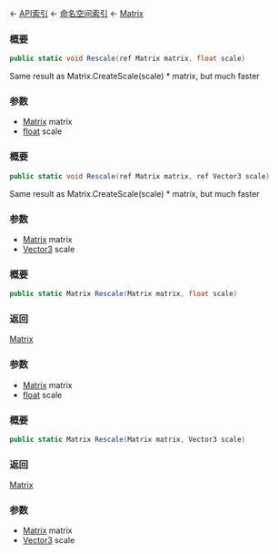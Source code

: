 ← [API索引](Api-Index) ← [命名空间索引](Namespace-Index) ← [Matrix](VRageMath.Matrix)

### 概要

```csharp
public static void Rescale(ref Matrix matrix, float scale)
```

Same result as Matrix.CreateScale(scale) * matrix, but much faster

### 参数

* [Matrix](VRageMath.Matrix) matrix
* [float](https://docs.microsoft.com/en-us/dotnet/api/System.Single?view=netframework-4.6) scale
### 概要

```csharp
public static void Rescale(ref Matrix matrix, ref Vector3 scale)
```

Same result as Matrix.CreateScale(scale) * matrix, but much faster

### 参数

* [Matrix](VRageMath.Matrix) matrix
* [Vector3](VRageMath.Vector3) scale
### 概要

```csharp
public static Matrix Rescale(Matrix matrix, float scale)
```

### 返回

[Matrix](VRageMath.Matrix)

### 参数

* [Matrix](VRageMath.Matrix) matrix
* [float](https://docs.microsoft.com/en-us/dotnet/api/System.Single?view=netframework-4.6) scale
### 概要

```csharp
public static Matrix Rescale(Matrix matrix, Vector3 scale)
```

### 返回

[Matrix](VRageMath.Matrix)

### 参数

* [Matrix](VRageMath.Matrix) matrix
* [Vector3](VRageMath.Vector3) scale
